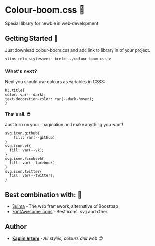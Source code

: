 # Colour-boom.css :rainbow:

Special library for newbie in web-development

## Getting Started :electric_plug:

Just download colour-boom.css and add link to library in <head> of your project.
```
<link rel="stylesheet" href="../colour-boom.css">
```
### What's next?

Next you should use colours as variables in CSS3: 

```
h3.title{
color: var(--dark);
text-decoration-color: var(--dark-hover);
}
```

#### That's all. :sunglasses:
Just turn on your imagination and make anything you want!
```
svg.icon.github{
    fill: var(--github);
}
svg.icon.vk{
  fill: var(--vk);
}
svg.icon.facebook{
  fill: var(--facebook);
}
svg.icon.twitter{
  fill: var(--twitter);
}
```
## Best combination with: :revolving_hearts:

* [Bulma](https://bulma.io) - The web framework, alternative of Boosttrap
* [FontAwesome Icons](https://fontawesome.com) - Best icons: svg and other.

## Author

* **[Kaplin Artem](https://temakaplin.github.io)**  - *All styles, colours and web :heart_eyes:*
